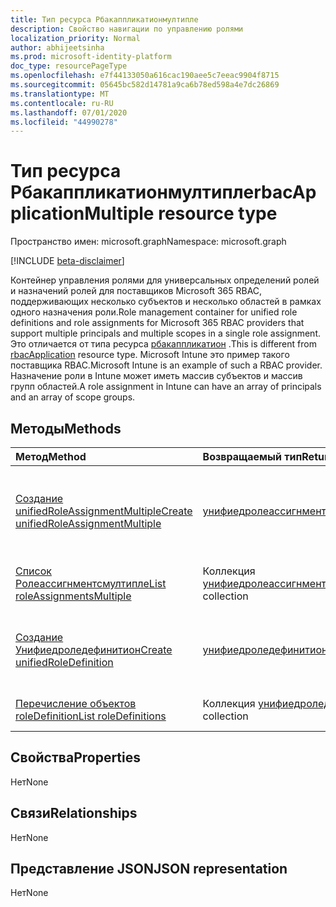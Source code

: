 ```yaml
---
title: Тип ресурса Рбакаппликатионмултипле
description: Свойство навигации по управлению ролями
localization_priority: Normal
author: abhijeetsinha
ms.prod: microsoft-identity-platform
doc_type: resourcePageType
ms.openlocfilehash: e7f44133050a616cac190aee5c7eeac9904f8715
ms.sourcegitcommit: 05645bc582d14781a9ca6b78ed598a4e7dc26869
ms.translationtype: MT
ms.contentlocale: ru-RU
ms.lasthandoff: 07/01/2020
ms.locfileid: "44990278"
---
```

# <a name="rbacapplicationmultiple-resource-type"></a><span data-ttu-id="a08ef-103">Тип ресурса Рбакаппликатионмултипле</span><span class="sxs-lookup"><span data-stu-id="a08ef-103">rbacApplicationMultiple resource type</span></span>

<span data-ttu-id="a08ef-104">Пространство имен: microsoft.graph</span><span class="sxs-lookup"><span data-stu-id="a08ef-104">Namespace: microsoft.graph</span></span>

[!INCLUDE [beta-disclaimer](../../includes/beta-disclaimer.md)]

<span data-ttu-id="a08ef-105">Контейнер управления ролями для универсальных определений ролей и назначений ролей для поставщиков Microsoft 365 RBAC, поддерживающих несколько субъектов и несколько областей в рамках одного назначения роли.</span><span class="sxs-lookup"><span data-stu-id="a08ef-105">Role management container for unified role definitions and role assignments for Microsoft 365 RBAC providers that support multiple principals and multiple scopes in a single role assignment.</span></span> <span data-ttu-id="a08ef-106">Это отличается от типа ресурса [рбакаппликатион](rbacapplication.md) .</span><span class="sxs-lookup"><span data-stu-id="a08ef-106">This is different from [rbacApplication](rbacapplication.md) resource type.</span></span> <span data-ttu-id="a08ef-107">Microsoft Intune это пример такого поставщика RBAC.</span><span class="sxs-lookup"><span data-stu-id="a08ef-107">Microsoft Intune is an example of such a RBAC provider.</span></span> <span data-ttu-id="a08ef-108">Назначение роли в Intune может иметь массив субъектов и массив групп областей.</span><span class="sxs-lookup"><span data-stu-id="a08ef-108">A role assignment in Intune can have an array of principals and an array of scope groups.</span></span>

## <a name="methods"></a><span data-ttu-id="a08ef-109">Методы</span><span class="sxs-lookup"><span data-stu-id="a08ef-109">Methods</span></span>

| <span data-ttu-id="a08ef-110">Метод</span><span class="sxs-lookup"><span data-stu-id="a08ef-110">Method</span></span>       | <span data-ttu-id="a08ef-111">Возвращаемый тип</span><span class="sxs-lookup"><span data-stu-id="a08ef-111">Return Type</span></span> | <span data-ttu-id="a08ef-112">Описание</span><span class="sxs-lookup"><span data-stu-id="a08ef-112">Description</span></span> |
|:-------------|:------------|:------------|
| [<span data-ttu-id="a08ef-113">Создание unifiedRoleAssignmentMultiple</span><span class="sxs-lookup"><span data-stu-id="a08ef-113">Create unifiedRoleAssignmentMultiple</span></span>](../api/unifiedroleassignmentmultiple-post.md) | [<span data-ttu-id="a08ef-114">унифиедролеассигнментмултипле</span><span class="sxs-lookup"><span data-stu-id="a08ef-114">unifiedRoleAssignmentMultiple</span></span>](unifiedroleassignmentmultiple.md) | <span data-ttu-id="a08ef-115">Создание нового Унифиедролеассигнментмултипле путем отправки в коллекцию roleAssignments.</span><span class="sxs-lookup"><span data-stu-id="a08ef-115">Create a new unifiedRoleAssignmentMultiple by posting to the roleAssignments collection.</span></span> |
| [<span data-ttu-id="a08ef-116">Список Ролеассигнментсмултипле</span><span class="sxs-lookup"><span data-stu-id="a08ef-116">List roleAssignmentsMultiple</span></span>](../api/unifiedroleassignmentmultiple-list.md) | <span data-ttu-id="a08ef-117">Коллекция [унифиедролеассигнментмултипле](unifiedroleassignmentmultiple.md)</span><span class="sxs-lookup"><span data-stu-id="a08ef-117">[unifiedRoleAssignmentMultiple](unifiedroleassignmentmultiple.md) collection</span></span> | <span data-ttu-id="a08ef-118">Получение коллекции объектов Унифиедролеассигнментмултипле.</span><span class="sxs-lookup"><span data-stu-id="a08ef-118">Get unifiedRoleAssignmentMultiple object collection.</span></span> |
| [<span data-ttu-id="a08ef-119">Создание Унифиедроледефинитион</span><span class="sxs-lookup"><span data-stu-id="a08ef-119">Create unifiedRoleDefinition</span></span>](../api/rbacapplication-post-roledefinitions.md) | [<span data-ttu-id="a08ef-120">унифиедроледефинитион</span><span class="sxs-lookup"><span data-stu-id="a08ef-120">unifiedRoleDefinition</span></span>](unifiedroledefinition.md) | <span data-ttu-id="a08ef-121">Создание нового Унифиедроледефинитион путем отправки в коллекцию перечисление roledefinition.</span><span class="sxs-lookup"><span data-stu-id="a08ef-121">Create a new unifiedRoleDefinition by posting to the roleDefinitions collection.</span></span> |
| [<span data-ttu-id="a08ef-122">Перечисление объектов roleDefinition</span><span class="sxs-lookup"><span data-stu-id="a08ef-122">List roleDefinitions</span></span>](../api/rbacapplication-list-roledefinitions.md) | <span data-ttu-id="a08ef-123">Коллекция [унифиедроледефинитион](unifiedroledefinition.md)</span><span class="sxs-lookup"><span data-stu-id="a08ef-123">[unifiedRoleDefinition](unifiedroledefinition.md) collection</span></span> | <span data-ttu-id="a08ef-124">Получение коллекции объектов Унифиедроледефинитион.</span><span class="sxs-lookup"><span data-stu-id="a08ef-124">Get a unifiedRoleDefinition object collection.</span></span> |

## <a name="properties"></a><span data-ttu-id="a08ef-125">Свойства</span><span class="sxs-lookup"><span data-stu-id="a08ef-125">Properties</span></span>

<span data-ttu-id="a08ef-126">Нет</span><span class="sxs-lookup"><span data-stu-id="a08ef-126">None</span></span>

## <a name="relationships"></a><span data-ttu-id="a08ef-127">Связи</span><span class="sxs-lookup"><span data-stu-id="a08ef-127">Relationships</span></span>

<span data-ttu-id="a08ef-128">Нет</span><span class="sxs-lookup"><span data-stu-id="a08ef-128">None</span></span>

## <a name="json-representation"></a><span data-ttu-id="a08ef-129">Представление JSON</span><span class="sxs-lookup"><span data-stu-id="a08ef-129">JSON representation</span></span>

<span data-ttu-id="a08ef-130">Нет</span><span class="sxs-lookup"><span data-stu-id="a08ef-130">None</span></span>

<!-- uuid: 16cd6b66-4b1a-43a1-adaf-3a886856ed98
2019-02-04 14:57:30 UTC -->
<!-- {
  "type": "#page.annotation",
  "description": "rbacApplicationMultiple resource",
  "keywords": "",
  "section": "documentation",
  "tocPath": ""
}-->
